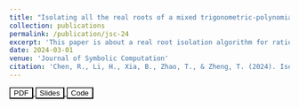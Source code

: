 ```yaml
---
title: "Isolating all the real roots of a mixed trigonometric-polynomial"
collection: publications
permalink: /publication/jsc-24
excerpt: 'This paper is about a real root isolation algorithm for rational univariate mixed trigonometric-polynomials'
date: 2024-03-01
venue: 'Journal of Symbolic Computation'
citation: 'Chen, R., Li, H., Xia, B., Zhao, T., & Zheng, T. (2024). Isolating all the real roots of a mixed trigonometric-polynomial. Journal of Symbolic Computation, 121, 102250.'
---
```


<a href="https://www.sciencedirect.com/science/article/abs/pii/S0747717123000640" target="_blank">
    <button style="background-color: white; color: black;">PDF</button>
</a> 
<a href="assets/issac23-slides.pdf" target="_blank">
    <button style="background-color: white; color: black;">Slides</button>
</a> 
<a href="https://github.com/xiaxueqaq/MTP-decision" target="_blank">
    <button style="background-color: white; color: black;">Code</button>
</a> 

<!---------------------------------------------------------------------------->
